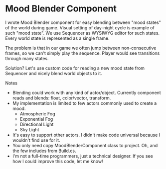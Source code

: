# Mood Blender Component

I wrote Mood Blender component for easy blending between "mood states" of the world during game. Visual setting of day-night cycle is example of such "mood state".
We use Sequencer as WYSIWYG editor for such states. Every world state is represented as a single frame. 

The problem is that in our game we often jump between non-consecutive frames, so we can't simply play the sequence. Player would see transitions through many states. 

Solution? Let's use custom code for reading a new mood state from Sequencer and nicely blend world objects to it.


Notes
* Blending could work with any kind of actor/object. Currently component reads and blends: float, color/vector, transform.
* My implementation is limited to few actors commonly used to create a mood. 
  * Atmospheric Fog
  * Exponential Fog
  * Directional Light
  * Sky Light
* It's easy to support other actors. I didn't make code universal because I wouldn't find use for it.
* You only need copy MoodBlenderComponent class to project. Oh, and the few includes from Build.cs.
* I'm not a full-time programmers, just a technical designer. If you see how I could improve this code, let me know!